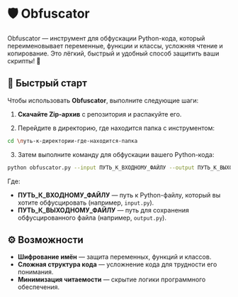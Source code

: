 # 🛡️ Obfuscator

Obfuscator — инструмент для обфускации Python-кода, который переименовывает переменные, функции и классы, усложняя чтение и копирование. Это лёгкий, быстрый и удобный способ защитить ваши скрипты! 🚀

## 🚀 Быстрый старт

Чтобы использовать **Obfuscator**, выполните следующие шаги:

1. **Скачайте Zip-архив** с репозитория и распакуйте его.
   
2. Перейдите в директорию, где находится папка с инструментом:

```bash
cd \путь-к-директории-где-находится-папка
```

3. Затем выполните команду для обфускации вашего Python-кода:

```bash
python obfuscator.py --input ПУТЬ_К_ВХОДНОМУ_ФАЙЛУ --output ПУТЬ_К_ВЫХОДНОМУ_ФАЙЛУ
```

Где:
- **ПУТЬ_К_ВХОДНОМУ_ФАЙЛУ** — путь к Python-файлу, который вы хотите обфусцировать (например, `input.py`).
- **ПУТЬ_К_ВЫХОДНОМУ_ФАЙЛУ** — путь для сохранения обфусцированного файла (например, `output.py`).

## ⚙️ Возможности
- **Шифрование имён** — защита переменных, функций и классов.
- **Сложная структура кода** — усложнение кода для трудности его понимания.
- **Минимизация читаемости** — скрытие логики программного обеспечения.
